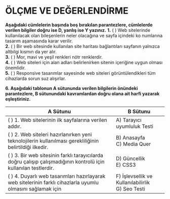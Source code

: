 # ÖLÇME VE DEĞERLENDİRME

**Aşağıdaki cümlelerin başında boş bırakılan parantezlere, cümlelerde verilen bilgiler doğru ise D, yanlış ise Y yazınız.**
**1.** ( ) Web sitelerinde kullanılacak olan bileşenlerin neler olacağına ve sayfa içindeki ko numlarına tasarım aşamasında karar verilir.\
**2.** ( ) Bir web sitesinde kullanılan site haritası bağlantıları sayfanın yalnızca altbilgi kısmın da yer alır.\
**3.** ( ) Mor, mavi ve yeşil renkleri nötr renklerdir.\
**4.** ( ) Web siteleri için alan adları belirlenirken sitenin içeriğine uygun olması önemlidir.\
**5.** ( ) Responsive tasarımlar sayesinde web siteleri görüntülendikleri tüm cihazlarda sorun suz  alışırlar.

**6. Aşağıdaki tablonun A sütununda verilen bilgilerin önündeki parantezlere, B sütunundaki kavramlardan doğru olana ait harfi yazarak eşleştiriniz.**

| A Sütunu                                                                                                        | B Sütunu                                              |
| --------------------------------------------------------------------------------------------------------------- | ----------------------------------------------------- |
| ( ) 1. Web sitelerinin ilk sayfalarına verilen addır.                                                           | A) Tarayıcı uyumluluk Testi                           |
| ( ) 2. Web siteleri hazırlanırken yeni teknolojilerin kullanılması gerekliliğinin belirtildiği ilkedir.         | B) Anasayfa <br> C) Media Quer                        |
| ( ) 3. Bir web sitesinin farklı tarayıcılarda doğru çalışıp çalışmadığının kontrolü için kullanılan testlerdir. | D) Güncellik <br> E) CSS3                             |
| ( ) 4. Duyarlı web tasarımları hazırlayarak web sitelerinin farklı cihazlarla uyumlu olmasını sağlamak için     | F) İşlevsellik ve Kullanılabilirlik <br> G) Seo Testi |
